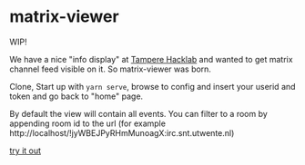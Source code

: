 # matrix-viewer

WIP!

We have a nice "info display" at [Tampere Hacklab](https://tampere.hacklab.fi/) and wanted to get matrix channel feed visible on it. So matrix-viewer was born.

Clone, Start up with ```yarn serve```, browse to config and insert your userid and token and go back to "home" page.

By default the view will contain all events. You can filter to a room by appending room id to the url (for example http://localhost/!jyWBEJPyRHmMunoagX:irc.snt.utwente.nl)

[try it out](https://tswfi.github.io/matrix-viewer/)
